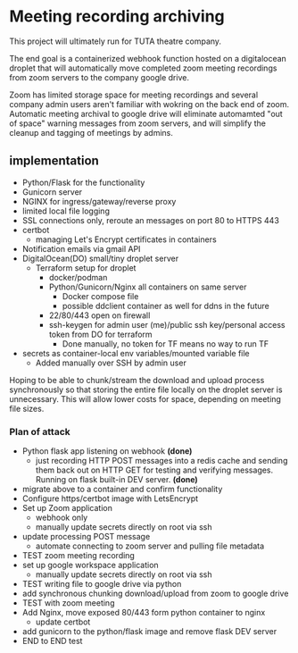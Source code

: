 # Meeting recording archiving

This project will ultimately run for TUTA theatre company.

The end goal is a containerized webhook function hosted on a digitalocean droplet that will automatically move completed zoom meeting recordings from zoom servers to the company google drive. 

Zoom has limited storage space for meeting recordings and several company admin users aren't familiar with wokring on the back end of zoom. Automatic meeting archival to google drive will eliminate automamted "out of space" warning messages from zoom servers, and will simplify the cleanup and tagging of meetings by admins.

## implementation

- Python/Flask for the functionality
- Gunicorn server
- NGINX for ingress/gateway/reverse proxy
- limited local file logging
- SSL connections only, reroute an messages on port 80 to HTTPS 443
- certbot
  - managing Let's Encrypt certificates in containers
- Notification emails via gmail API
- DigitalOcean(DO) small/tiny droplet server
  - Terraform setup for droplet
    - docker/podman
    - Python/Gunicorn/Nginx all containers on same server
      - Docker compose file
      - possible ddclient container as well for ddns in the future
    - 22/80/443 open on firewall
    - ssh-keygen for admin user (me)/public ssh key/personal access token from DO for terraform
      - Done manually, no token for TF means no way to run TF
- secrets as container-local env variables/mounted variable file
  - Added manually over SSH by admin user
  
Hoping to be able to chunk/stream the download and upload process synchronously so that storing the entire file locally on the droplet server is unnecessary. This will allow lower costs for space, depending on meeting file sizes.
  
### Plan of attack

- Python flask app listening on webhook **(done)**
  - just recording HTTP POST messages into a redis cache and sending them back out on HTTP GET for testing and verifying messages. Running on flask built-in DEV server. **(done)**
- migrate above to a container and confirm functionality
- Configure https/certbot image with LetsEncrypt
- Set up Zoom application
  - webhook only
  - manually update secrets directly on root via ssh
- update processing POST message
  - automate connecting to zoom server and pulling file metadata
- TEST zoom meeting recording
- set up google workspace application
  - manually update secrets directly on root via ssh
- TEST writing file to google drive via python
- add synchronous chunking download/upload from zoom to google drive
- TEST with zoom meeting
- Add Nginx, move exposed 80/443 form python container to nginx
  - update certbot
- add gunicorn to the python/flask image and remove flask DEV server
- END to END test